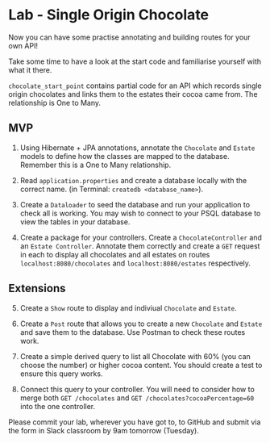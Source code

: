 # Lab - Single Origin Chocolate

Now you can have some practise annotating and building routes for your own API!

Take some time to have a look at the start code and familiarise yourself with what it there.

`chocolate_start_point` contains partial code for an API which records single origin chocolates and links them to the estates their cocoa came from. The relationship is One to Many.

## MVP

1. Using Hibernate + JPA annotations, annotate the `Chocolate` and `Estate` models to define how the classes are mapped to the database. Remember this is a One to Many relationship.

2. Read `application.properties` and create a database locally with the correct name. (in Terminal: `createdb <database_name>`).

3. Create a `Dataloader` to seed the database and run your application to check all is working. You may wish to connect to your PSQL database to view the tables in your database.

4. Create a package for your controllers. Create a `ChocolateController` and an `Estate Controller`. Annotate them correctly and create a `GET` request in each to display all chocolates and all estates on routes `localhost:8080/chocolates` and `localhost:8080/estates` respectively.

## Extensions

5. Create a `Show` route to display and indiviual `Chocolate` and `Estate`.

6. Create a `Post` route that allows you to create a new `Chocolate` and `Estate` and save them to the database. Use Postman to check these routes work.

7. Create a simple derived query to list all Chocolate with 60% (you can choose the number) or higher cocoa content. You should create a test to ensure this query works.

8. Connect this query to your controller. You will need to consider how to merge both `GET /chocolates` and `GET /chocolates?cocoaPercentage=60` into the one controller.

Please commit your lab, wherever you have got to, to GitHub and submit via the form in Slack classroom by 9am tomorrow (Tuesday).
